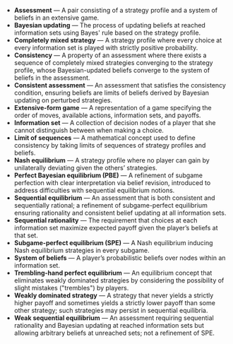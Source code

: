 - **Assessment** — A pair consisting of a strategy profile and a system of beliefs in an extensive game.  
- **Bayesian updating** — The process of updating beliefs at reached information sets using Bayes' rule based on the strategy profile.  
- **Completely mixed strategy** — A strategy profile where every choice at every information set is played with strictly positive probability.  
- **Consistency** — A property of an assessment where there exists a sequence of completely mixed strategies converging to the strategy profile, whose Bayesian-updated beliefs converge to the system of beliefs in the assessment.  
- **Consistent assessment** — An assessment that satisfies the consistency condition, ensuring beliefs are limits of beliefs derived by Bayesian updating on perturbed strategies.  
- **Extensive-form game** — A representation of a game specifying the order of moves, available actions, information sets, and payoffs.  
- **Information set** — A collection of decision nodes of a player that she cannot distinguish between when making a choice.  
- **Limit of sequences** — A mathematical concept used to define consistency by taking limits of sequences of strategy profiles and beliefs.  
- **Nash equilibrium** — A strategy profile where no player can gain by unilaterally deviating given the others’ strategies.  
- **Perfect Bayesian equilibrium (PBE)** — A refinement of subgame perfection with clear interpretation via belief revision, introduced to address difficulties with sequential equilibrium notions.  
- **Sequential equilibrium** — An assessment that is both consistent and sequentially rational; a refinement of subgame-perfect equilibrium ensuring rationality and consistent belief updating at all information sets.  
- **Sequential rationality** — The requirement that choices at each information set maximize expected payoff given the player’s beliefs at that set.  
- **Subgame-perfect equilibrium (SPE)** — A Nash equilibrium inducing Nash equilibrium strategies in every subgame.  
- **System of beliefs** — A player’s probabilistic beliefs over nodes within an information set.  
- **Trembling-hand perfect equilibrium** — An equilibrium concept that eliminates weakly dominated strategies by considering the possibility of slight mistakes ("trembles") by players.  
- **Weakly dominated strategy** — A strategy that never yields a strictly higher payoff and sometimes yields a strictly lower payoff than some other strategy; such strategies may persist in sequential equilibria.  
- **Weak sequential equilibrium** — An assessment requiring sequential rationality and Bayesian updating at reached information sets but allowing arbitrary beliefs at unreached sets; not a refinement of SPE.
